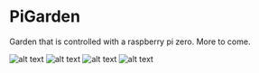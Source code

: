 # PiGarden
Garden that is controlled with a raspberry pi zero. More to come. 

![alt text](https://raw.github.com/ataffe/smartGarden/master/infographic/Infographic.png)
![alt text](https://raw.github.com/ataffe/smartGarden/master/infographic/Elastic_Stack_Logo.jpg) ![alt text](https://raw.github.com/ataffe/smartGarden/master/infographic/Python_Logo.png) ![alt text](https://raw.github.com/ataffe/smartGarden/master/infographic/RPI_Logo.png) 

